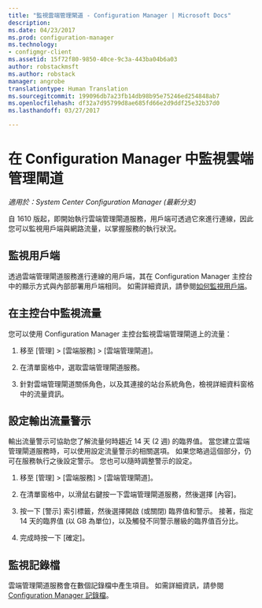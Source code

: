 ```yaml
---
title: "監視雲端管理閘道 - Configuration Manager | Microsoft Docs"
description: 
ms.date: 04/23/2017
ms.prod: configuration-manager
ms.technology:
- configmgr-client
ms.assetid: 15f72f80-9850-40ce-9c3a-443ba04b6a03
author: robstackmsft
ms.author: robstack
manager: angrobe
translationtype: Human Translation
ms.sourcegitcommit: 199096db7a23fb14db98b95e75246ed254848ab7
ms.openlocfilehash: df32a7d95799d8ae685fd66e2d9ddf25e32b37d0
ms.lasthandoff: 03/27/2017

---
```


# <a name="monitor-cloud-management-gateway-in-configuration-manager"></a>在 Configuration Manager 中監視雲端管理閘道

*適用於：System Center Configuration Manager (最新分支)*

自 1610 版起，即開始執行雲端管理閘道服務，用戶端可透過它來進行連線，因此您可以監視用戶端與網路流量，以掌握服務的執行狀況。

## <a name="monitor-clients"></a>監視用戶端

透過雲端管理閘道服務進行連線的用戶端，其在 Configuration Manager 主控台中的顯示方式與內部部署用戶端相同。 如需詳細資訊，請參閱[如何監視用戶端](monitor-clients.md)。

## <a name="monitor-traffic-in-the-console"></a>在主控台中監視流量

您可以使用 Configuration Manager 主控台監視雲端管理閘道上的流量：

1. 移至 [管理] > [雲端服務] > [雲端管理閘道]。

2. 在清單窗格中，選取雲端管理閘道服務。

3. 針對雲端管理閘道關係角色，以及其連接的站台系統角色，檢視詳細資料窗格中的流量資訊。

## <a name="set-up-outbound-traffic-alerts"></a>設定輸出流量警示

輸出流量警示可協助您了解流量何時趨近 14 天 (2 週) 的臨界值。 當您建立雲端管理閘道服務時，可以使用設定流量警示的相關選項。 如果您略過這個部分，仍可在服務執行之後設定警示。 您也可以隨時調整警示的設定。

1. 移至 [管理] > [雲端服務] > [雲端管理閘道]。

2. 在清單窗格中，以滑鼠右鍵按一下雲端管理閘道服務，然後選擇 [內容]。

3. 按一下 [警示] 索引標籤，然後選擇開啟 (或關閉) 臨界值和警示。 接著，指定 14 天的臨界值 (以 GB 為單位)，以及觸發不同警示層級的臨界值百分比。

4. 完成時按一下 [確定]。

## <a name="monitor-logs"></a>監視記錄檔

雲端管理閘道服務會在數個記錄檔中產生項目。 如需詳細資訊，請參閱 [Configuration Manager 記錄檔](/sccm/core/plan-design/hierarchy/log-files)。

